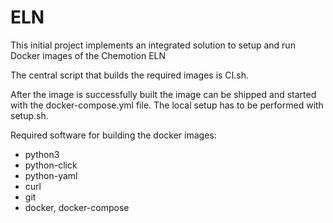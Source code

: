 # ELN

This initial project implements an integrated solution to setup and run Docker images of the Chemotion ELN

The central script that builds the required images is CI.sh.

After the image is successfully built the image can be shipped and started with the docker-compose.yml file. The local setup has to be performed with setup.sh.

Required software for building the docker images:
* python3
* python-click
* python-yaml
* curl
* git
* docker, docker-compose

